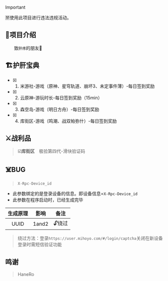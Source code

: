 > [!Important]
> 🈲使用此项目进行违法违规活动。

## 🏪项目介绍
&emsp;&emsp;致`肝疼`的朋友🍻

## 🏗️护肝宝典
- [x] 1. 米游社-游戏（原神、星穹轨道、崩坏3、未定事件薄）-每日签到奖励
- [x] 2. 云原神-游玩时长-每日签到奖励（15min）
- [x] 3. 森空岛-游戏（明日方舟）-每日签到奖励
- [x] 4. 库街区-游戏（鸣潮、战双帕弥什）-每日签到奖励

## ⚔️战利品
> ☑️**库街区**&emsp;极验第四代-滑块验证码


## ☠️BUG
> `X-Rpc-Device_id`

- 此参数绑定的是登录设备的信息。即设备信息=`X-Rpc-Device_id`
- 此参数在程序启动时，已经生成完毕

| 生成原理 | 影响 |备注|
|:------:|:------:|:------:|
| UUID | 1and2 |🔓️绕过 |

> 绕过方法：登录`https://user.mihoyo.com/#/login/captcha`关闭在新设备登录时需短信验证功能

## 鸣谢
> HaneRo
